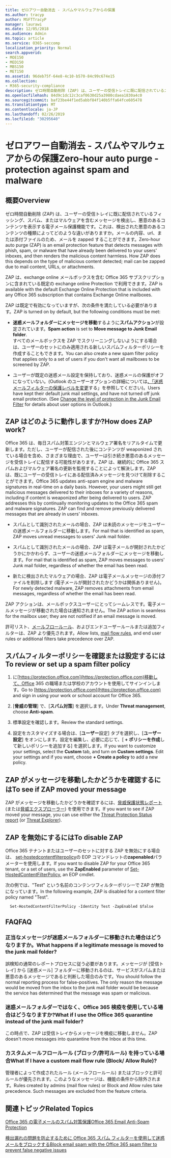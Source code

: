 ```yaml
---
title: ゼロアワー自動消去 - スパムやマルウェアからの保護
ms.author: tracyp
author: MSFTTracyP
manager: laurawi
ms.date: 12/05/2018
ms.audience: Admin
ms.topic: article
ms.service: O365-seccomp
localization_priority: Normal
search.appverid:
- MOE150
- MED150
- MBS150
- MET150
ms.assetid: 96deb75f-64e8-4c10-b570-84c99c674e15
ms.collection:
- M365-security-compliance
description: ゼロ時間自動削除 (ZAP) は、ユーザーの受信トレイに既に配信されているスパムまたはマルウェアを含むメッセージを検出し、その悪意のあるコンテンツを無害にする電子メール保護機能です。これは、検出された悪意のあるコンテンツの種類によってどのような違いがありますか。
ms.openlocfilehash: 84d9c1dc12c3caf0630d25a3980cdaea1830a4c0
ms.sourcegitcommit: baf23be44f1ed5abbf84f140b5ffa64fce605478
ms.translationtype: MT
ms.contentlocale: ja-JP
ms.lasthandoff: 02/26/2019
ms.locfileid: "30295640"
---
```

# <a name="zero-hour-auto-purge---protection-against-spam-and-malware"></a><span data-ttu-id="0e233-104">ゼロアワー自動消去 - スパムやマルウェアからの保護</span><span class="sxs-lookup"><span data-stu-id="0e233-104">Zero-hour auto purge - protection against spam and malware</span></span>

## <a name="overview"></a><span data-ttu-id="0e233-105">概要</span><span class="sxs-lookup"><span data-stu-id="0e233-105">Overview</span></span>

<span data-ttu-id="0e233-p102">ゼロ時間自動削除 (ZAP) は、ユーザーの受信トレイに既に配信されているフィッシング、スパム、またはマルウェアを含むメッセージを検出し、悪意のあるコンテンツを表示する電子メール保護機能です。これは、検出された悪意のあるコンテンツの種類によってどのような違いがありますか。メールの内容、url、または添付ファイルのため、メールを zapped することができます。</span><span class="sxs-lookup"><span data-stu-id="0e233-p102">Zero-hour auto purge (ZAP) is an email protection feature that detects messages with phish, spam, or malware that have already been delivered to your users' inboxes, and then renders the malicious content harmless. How ZAP does this depends on the type of malicious content detected; mail can be zapped due to mail content, URLs, or attachments.</span></span>
  
<span data-ttu-id="0e233-108">ZAP は、exchange online メールボックスを含む Office 365 サブスクリプションに含まれている既定の exchange online Protection で利用できます。</span><span class="sxs-lookup"><span data-stu-id="0e233-108">ZAP is available with the default Exchange Online Protection that is included with any Office 365 subscription that contains Exchange Online mailboxes.</span></span>

<span data-ttu-id="0e233-109">ZAP は既定で有効になっていますが、次の条件を満たしている必要があります。</span><span class="sxs-lookup"><span data-stu-id="0e233-109">ZAP is turned on by default, but the following conditions must be met:</span></span>
  
- <span data-ttu-id="0e233-110">**迷惑メールフォルダーにメッセージを移動**するように**スパムアクション**が設定されています。</span><span class="sxs-lookup"><span data-stu-id="0e233-110">**Spam action** is set to **Move message to Junk Email folder**.</span></span> <br/><span data-ttu-id="0e233-111">すべてのメールボックスを ZAP でスクリーニングしないようにする場合は、ユーザーのセットにのみ適用される新しいスパムフィルターポリシーを作成することもできます。</span><span class="sxs-lookup"><span data-stu-id="0e233-111">You can also create a new spam filter policy that applies only to a set of users if you don't want all mailboxes to be screened by ZAP.</span></span>

- <span data-ttu-id="0e233-p103">ユーザーが既定の迷惑メール設定を保持しており、迷惑メールの保護がオフになっていない。(Outlook のユーザーオプションの詳細については[、「迷惑メールフィルターの保護レベルを変更](https://support.office.com/article/change-the-level-of-protection-in-the-junk-email-filter-e89c12d8-9d61-4320-8c57-d982c8d52f6b)する」を参照してください)。</span><span class="sxs-lookup"><span data-stu-id="0e233-p103">Users have kept their default junk mail settings, and have not turned off junk email protection. (See [Change the level of protection in the Junk Email Filter](https://support.office.com/article/change-the-level-of-protection-in-the-junk-email-filter-e89c12d8-9d61-4320-8c57-d982c8d52f6b) for details about user options in Outlook.)</span></span> 
  
## <a name="how-does-zap-work"></a><span data-ttu-id="0e233-114">ZAP はどのように動作しますか?</span><span class="sxs-lookup"><span data-stu-id="0e233-114">How does ZAP work?</span></span>

<span data-ttu-id="0e233-p104">Office 365 は、毎日スパム対策エンジンとマルウェア署名をリアルタイムで更新します。ただし、ユーザーが配信された後にコンテンツが weaponized されている場合を含め、さまざまな理由で、ユーザーは引き続き悪意のあるメッセージを受信トレイに配信する可能性があります。ZAP は、継続的に Office 365 スパムおよびマルウェア署名の更新を監視することによって解決します。ZAP は、既にユーザーの受信トレイにある配信済みメッセージを見つけて削除することができます。</span><span class="sxs-lookup"><span data-stu-id="0e233-p104">Office 365 updates anti-spam engine and malware signatures in real-time on a daily basis. However, your users might still get malicious messages delivered to their inboxes for a variety of reasons, including if content is weaponized after being delivered to users. ZAP addresses this by continually monitoring updates to the Office 365 spam and malware signatures. ZAP can find and remove previously delivered messages that are already in users' inboxes.</span></span> 

- <span data-ttu-id="0e233-119">スパムとして識別されたメールの場合、ZAP は未読のメッセージをユーザーの迷惑メールフォルダーに移動します。</span><span class="sxs-lookup"><span data-stu-id="0e233-119">For mail that is identified as spam, ZAP moves unread messages to users' Junk mail folder.</span></span> 

- <span data-ttu-id="0e233-120">スパムとして識別されたメールの場合、ZAP は電子メールが開封されたかどうかにかかわらず、ユーザーの迷惑メールフォルダーにメッセージを移動します。</span><span class="sxs-lookup"><span data-stu-id="0e233-120">For mail that is identified as spam, ZAP moves messages to users' Junk mail folder, regardless of whether the email has been read.</span></span>

- <span data-ttu-id="0e233-121">新たに検出されたマルウェアの場合、ZAP は電子メールメッセージの添付ファイルを削除します (電子メールが開封されたかどうかは関係ありません)。</span><span class="sxs-lookup"><span data-stu-id="0e233-121">For newly detected malware, ZAP removes attachments from email messages, regardless of whether the email has been read.</span></span> 
  
<span data-ttu-id="0e233-122">ZAP アクションは、メールボックスユーザーにとってシームレスです。電子メールメッセージが移動された場合は通知されません。</span><span class="sxs-lookup"><span data-stu-id="0e233-122">The ZAP action is seamless for the mailbox user; they are not notified if an email message is moved.</span></span>
  
<span data-ttu-id="0e233-123">許可リスト、[メールフロールール](https://go.microsoft.com/fwlink/p/?LinkId=722755)、およびエンドユーザールールまたは追加フィルターは、ZAP より優先されます。</span><span class="sxs-lookup"><span data-stu-id="0e233-123">Allow lists, [mail flow rules](https://go.microsoft.com/fwlink/p/?LinkId=722755), and end user rules or additional filters take precedence over ZAP.</span></span>
  
## <a name="to-review-or-set-up-a-spam-filter-policy"></a><span data-ttu-id="0e233-124">スパムフィルターポリシーを確認または設定するには</span><span class="sxs-lookup"><span data-stu-id="0e233-124">To review or set up a spam filter policy</span></span>
  
1. <span data-ttu-id="0e233-125">に[https://protection.office.com](https://protection.office.com)移動して、Office 365 の職場または学校のアカウントを使用してサインインします。</span><span class="sxs-lookup"><span data-stu-id="0e233-125">Go to [https://protection.office.com](https://protection.office.com) and sign in using your work or school account for Office 365.</span></span>

2. <span data-ttu-id="0e233-126">[**脅威の管理**] で、[**スパム対策**] を選択します。</span><span class="sxs-lookup"><span data-stu-id="0e233-126">Under **Threat management**, choose **Anti-spam**.</span></span>

3. <span data-ttu-id="0e233-127">標準設定を確認します。</span><span class="sxs-lookup"><span data-stu-id="0e233-127">Review the standard settings.</span></span> 

4. <span data-ttu-id="0e233-p105">設定をカスタマイズする場合は、[**ユーザー**設定] タブを選択し、[**ユーザー設定**] をオンにします。設定を編集し、必要に応じて、[ **+ ポリシーを作成**して新しいポリシーを追加する] を選択します。</span><span class="sxs-lookup"><span data-stu-id="0e233-p105">If you want to customize your settings, select the **Custom** tab, and turn on **Custom settings**. Edit your settings and if you want, choose **+ Create a policy** to add a new policy.</span></span> 
    
## <a name="to-see-if-zap-moved-your-message"></a><span data-ttu-id="0e233-130">ZAP がメッセージを移動したかどうかを確認するには</span><span class="sxs-lookup"><span data-stu-id="0e233-130">To see if ZAP moved your message</span></span>

<span data-ttu-id="0e233-131">ZAP がメッセージを移動したかどうかを確認するには、[脅威保護状態レポート](view-email-security-reports.md#threat-protection-status-report)(または[脅威エクスプローラー](use-explorer-in-security-and-compliance.md)) を使用できます。</span><span class="sxs-lookup"><span data-stu-id="0e233-131">If you want to see if ZAP moved your message, you can use either the [Threat Protection Status report](view-email-security-reports.md#threat-protection-status-report) (or [Threat Explorer](use-explorer-in-security-and-compliance.md)).</span></span>
    
## <a name="to-disable-zap"></a><span data-ttu-id="0e233-132">ZAP を無効にするには</span><span class="sxs-lookup"><span data-stu-id="0e233-132">To disable ZAP</span></span>
  
<span data-ttu-id="0e233-133">Office 365 テナントまたはユーザーのセットに対する ZAP を無効にする場合は、 [set-hostedcontentfilterpolicy](https://go.microsoft.com/fwlink/p/?LinkId=722758)の EOP コマンドレットの**zapenabled**パラメーターを使用します。</span><span class="sxs-lookup"><span data-stu-id="0e233-133">If you want to disable ZAP for your Office 365 tenant, or a set of users, use the **ZapEnabled** parameter of [Set-HostedContentFilterPolicy](https://go.microsoft.com/fwlink/p/?LinkId=722758), an EOP cmdlet.</span></span>
    
<span data-ttu-id="0e233-134">次の例では、"Test" という名前のコンテンツフィルターポリシーで ZAP が無効になっています。</span><span class="sxs-lookup"><span data-stu-id="0e233-134">In the following example, ZAP is disabled for a content filter policy named "Test".</span></span>
    
```
  Set-HostedContentFilterPolicy -Identity Test -ZapEnabled $false
```

## <a name="faq"></a><span data-ttu-id="0e233-135">FAQ</span><span class="sxs-lookup"><span data-stu-id="0e233-135">FAQ</span></span>

### <a name="what-happens-if-a-legitimate-message-is-moved-to-the-junk-mail-folder"></a><span data-ttu-id="0e233-136">正当なメッセージが迷惑メールフォルダーに移動された場合はどうなりますか。</span><span class="sxs-lookup"><span data-stu-id="0e233-136">What happens if a legitimate message is moved to the junk mail folder?</span></span>
  
<span data-ttu-id="0e233-p106">誤検知の通常のレポートプロセスに従う必要があります。メッセージが [受信トレイ] から [迷惑メール] フォルダーに移動されるのは、サービスがスパムまたは悪意のあるメッセージであると判断した場合のみです。</span><span class="sxs-lookup"><span data-stu-id="0e233-p106">You should follow the normal reporting process for false-positives. The only reason the message would be moved from the inbox to the junk mail folder would be because the service has determined that the message was spam or malicious.</span></span>
  
### <a name="what-if-i-use-the-office-365-quarantine-instead-of-the-junk-mail-folder"></a><span data-ttu-id="0e233-139">迷惑メールフォルダーではなく、Office 365 検疫を使用している場合はどうなりますか?</span><span class="sxs-lookup"><span data-stu-id="0e233-139">What if I use the Office 365 quarantine instead of the junk mail folder?</span></span>
  
<span data-ttu-id="0e233-140">この時点で、ZAP は受信トレイからメッセージを検疫に移動しません。</span><span class="sxs-lookup"><span data-stu-id="0e233-140">ZAP doesn't move messages into quarantine from the Inbox at this time.</span></span>
  
### <a name="what-if-i-have-a-custom-mail-flow-rule-block-allow-rule"></a><span data-ttu-id="0e233-141">カスタムメールフロールール (ブロック/許可ルール) を持っている場合</span><span class="sxs-lookup"><span data-stu-id="0e233-141">What If I have a custom mail flow rule (Block/ Allow Rule)?</span></span>
  
<span data-ttu-id="0e233-p107">管理者によって作成されたルール (メールフロールール) またはブロックと許可ルールが優先されます。このようなメッセージは、機能の条件から除外されます。</span><span class="sxs-lookup"><span data-stu-id="0e233-p107">Rules created by admins (mail flow rules) or Block and Allow rules take precedence. Such messages are excluded from the feature criteria.</span></span>
  
## <a name="related-topics"></a><span data-ttu-id="0e233-144">関連トピック</span><span class="sxs-lookup"><span data-stu-id="0e233-144">Related Topics</span></span>

[<span data-ttu-id="0e233-145">Office 365 の電子メールのスパム対策保護</span><span class="sxs-lookup"><span data-stu-id="0e233-145">Office 365 Email Anti-Spam Protection</span></span>](anti-spam-protection.md)
  
[<span data-ttu-id="0e233-146">検出漏れの問題を防止するために Office 365 スパム フィルターを使用して迷惑メールをブロックする</span><span class="sxs-lookup"><span data-stu-id="0e233-146">Block email spam with the Office 365 spam filter to prevent false negative issues</span></span>](reduce-spam-email.md)
  

